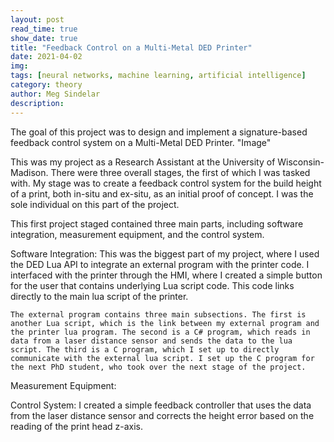 ```yaml
---
layout: post
read_time: true
show_date: true
title: "Feedback Control on a Multi-Metal DED Printer"
date: 2021-04-02
img: 
tags: [neural networks, machine learning, artificial intelligence]
category: theory
author: Meg Sindelar
description: 
---
```

The goal of this project was to design and implement a signature-based feedback control system on a Multi-Metal DED Printer.
"Image"
  

This was my project as a Research Assistant at the University of Wisconsin-Madison. There were three overall stages, the first of which I was tasked with. My stage was to create a feedback control system for the build height of a print, both in-situ and ex-situ, as an initial proof of concept. I was the sole individual on this part of the project.

This first project staged contained three main parts, including software integration, measurement equipment, and the control system. 

Software Integration:
    This was the biggest part of my project, where I used the DED Lua API to integrate an external program with the printer code. I interfaced with the printer through the HMI, where I created a simple button for the user that contains underlying Lua script code. This code links directly to the main lua script of the printer.

    The external program contains three main subsections. The first is another Lua script, which is the link between my external program and the printer lua program. The second is a C# program, which reads in data from a laser distance sensor and sends the data to the lua script. The third is a C program, which I set up to directly communicate with the external lua script. I set up the C program for the next PhD student, who took over the next stage of the project.


Measurement Equipment:
    


Control System:
    I created a simple feedback controller that uses the data from the laser distance sensor and corrects the height error based on the reading of the print head z-axis.

